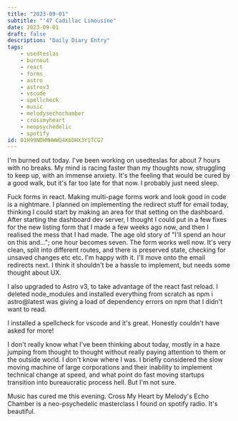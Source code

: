 ```yaml
---
title: "2023-09-01"
subtitle: "'47 Cadillac Limousine"
date: 2023-09-01
draft: false
description: "Daily Diary Entry"
tags:
    - usedteslas
    - burnout
    - react
    - forms
    - astro
    - astrov3
    - vscode
    - spellcheck
    - music
    - melodysechochamber
    - crossmyheart
    - neopsychedelic
    - spotify
id: 01H99NDHMHWWQ4K6DHX3Y1TCG7
---
```


I'm burned out today. I've been working on usedteslas for about 7 hours with no breaks. My mind is racing faster than my thoughts now, struggling to keep up, with an immense anxiety. It's the feeling that would be cured by a good walk, but it's far too late for that now. I probably just need sleep.

Fuck forms in react. Making multi-page forms work and look good in code is a nightmare. I planned on implementing the redirect stuff for email today, thinking I could start by making an area for that setting on the dashboard. After starting the dashboard dev server, I thought I could put in a few fixes for the new listing form that I made a few weeks ago now, and then I realised the mess that I had made. The age old story of "I'll spend an hour on this and..."; one hour becomes seven. The form works well now. It's very clean, split into different routes, and there is preserved state, checking for unsaved changes etc etc. I'm happy with it. I'll move onto the email redirects next. I think it shouldn't be a hassle to implement, but needs some thought about UX.

I also upgraded to Astro v3, to take advantage of the react fast reload. I deleted node_modules and installed everything from scratch as npm i astro@latest was giving a load of dependency errors on npm that I didn't want to read.

I installed a spellcheck for vscode and it's great. Honestly couldn't have asked for more!

I don't really know what I've been thinking about today, mostly in a haze jumping from thought to thought without really paying attention to them or the outside world. I don't know where I was. I briefly considered the slow moving machine of large corporations and their inability to implement technical change at speed, and what point do fast moving startups transition into bureaucratic process hell. But I'm not sure.

Music has cured me this evening. Cross My Heart by Melody's Echo Chamber is a neo-psychedelic masterclass I found on spotify radio. It's beautiful.

